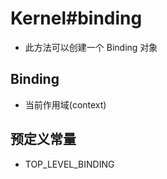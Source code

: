 # Kernel#binding
- 此方法可以创建一个 Binding 对象

## Binding
- 当前作用域(context)
  
## 预定义常量
- TOP_LEVEL_BINDING


